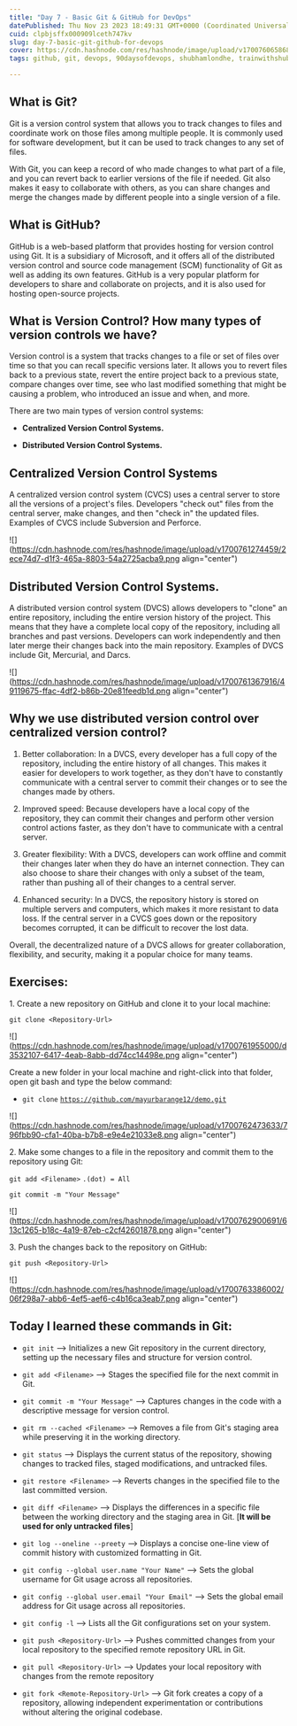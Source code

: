 ```yaml
---
title: "Day 7 - Basic Git & GitHub for DevOps"
datePublished: Thu Nov 23 2023 18:49:31 GMT+0000 (Coordinated Universal Time)
cuid: clpbjsffx000909lceth747kv
slug: day-7-basic-git-github-for-devops
cover: https://cdn.hashnode.com/res/hashnode/image/upload/v1700760658689/b51bc45c-089f-4379-9d98-7b11c7d104d6.jpeg
tags: github, git, devops, 90daysofdevops, shubhamlondhe, trainwithshubham, tws

---
```


## What is Git?

Git is a version control system that allows you to track changes to files and coordinate work on those files among multiple people. It is commonly used for software development, but it can be used to track changes to any set of files.

With Git, you can keep a record of who made changes to what part of a file, and you can revert back to earlier versions of the file if needed. Git also makes it easy to collaborate with others, as you can share changes and merge the changes made by different people into a single version of a file.

## What is GitHub?

GitHub is a web-based platform that provides hosting for version control using Git. It is a subsidiary of Microsoft, and it offers all of the distributed version control and source code management (SCM) functionality of Git as well as adding its own features. GitHub is a very popular platform for developers to share and collaborate on projects, and it is also used for hosting open-source projects.

## What is Version Control? How many types of version controls we have?

Version control is a system that tracks changes to a file or set of files over time so that you can recall specific versions later. It allows you to revert files back to a previous state, revert the entire project back to a previous state, compare changes over time, see who last modified something that might be causing a problem, who introduced an issue and when, and more.

There are two main types of version control systems:

* **Centralized Version Control Systems.**
    
* **Distributed Version Control Systems.**
    

## **Centralized Version Control Systems**

A centralized version control system (CVCS) uses a central server to store all the versions of a project's files. Developers "check out" files from the central server, make changes, and then "check in" the updated files. Examples of CVCS include Subversion and Perforce.

![](https://cdn.hashnode.com/res/hashnode/image/upload/v1700761274459/2ece74d7-d1f3-465a-8803-54a2725acba9.png align="center")

## **Distributed Version Control Systems.**

A distributed version control system (DVCS) allows developers to "clone" an entire repository, including the entire version history of the project. This means that they have a complete local copy of the repository, including all branches and past versions. Developers can work independently and then later merge their changes back into the main repository. Examples of DVCS include Git, Mercurial, and Darcs.

![](https://cdn.hashnode.com/res/hashnode/image/upload/v1700761367916/49119675-ffac-4df2-b86b-20e81feedb1d.png align="center")

## Why we use distributed version control over centralized version control?

1. Better collaboration: In a DVCS, every developer has a full copy of the repository, including the entire history of all changes. This makes it easier for developers to work together, as they don't have to constantly communicate with a central server to commit their changes or to see the changes made by others.
    
2. Improved speed: Because developers have a local copy of the repository, they can commit their changes and perform other version control actions faster, as they don't have to communicate with a central server.
    
3. Greater flexibility: With a DVCS, developers can work offline and commit their changes later when they do have an internet connection. They can also choose to share their changes with only a subset of the team, rather than pushing all of their changes to a central server.
    
4. Enhanced security: In a DVCS, the repository history is stored on multiple servers and computers, which makes it more resistant to data loss. If the central server in a CVCS goes down or the repository becomes corrupted, it can be difficult to recover the lost data.
    

Overall, the decentralized nature of a DVCS allows for greater collaboration, flexibility, and security, making it a popular choice for many teams.

## Exercises:

1\. Create a new repository on GitHub and clone it to your local machine:

`git clone <Repository-Url>`

![](https://cdn.hashnode.com/res/hashnode/image/upload/v1700761955000/d3532107-6417-4eab-8abb-dd74cc14498e.png align="center")

Create a new folder in your local machine and right-click into that folder, open git bash and type the below command:

* `git clone` [`https://github.com/mayurbarange12/demo.git`](https://github.com/mayurbarange12/demo.git)
    

![](https://cdn.hashnode.com/res/hashnode/image/upload/v1700762473633/796fbb90-cfa1-40ba-b7b8-e9e4e21033e8.png align="center")

2\. Make some changes to a file in the repository and commit them to the repository using Git:

`git add <Filename>` `.(dot) = All`

`git commit -m "Your Message"`

![](https://cdn.hashnode.com/res/hashnode/image/upload/v1700762900691/613c1265-b18c-4a19-87eb-c2cf42601878.png align="center")

3\. Push the changes back to the repository on GitHub:

`git push <Repository-Url>`

![](https://cdn.hashnode.com/res/hashnode/image/upload/v1700763386002/06f298a7-abb6-4ef5-aef6-c4b16ca3eab7.png align="center")

## Today I learned these commands in Git:

* `git init` --&gt; Initializes a new Git repository in the current directory, setting up the necessary files and structure for version control.
    
* `git add <Filename>` --&gt; Stages the specified file for the next commit in Git.
    
* `git commit -m "Your Message"` --&gt; Captures changes in the code with a descriptive message for version control.
    
* `git rm --cached <Filename>` --&gt; Removes a file from Git's staging area while preserving it in the working directory.
    
* `git status` --&gt; Displays the current status of the repository, showing changes to tracked files, staged modifications, and untracked files.
    
* `git restore <Filename>` --&gt; Reverts changes in the specified file to the last committed version.
    
* `git diff <Filename>` --&gt; Displays the differences in a specific file between the working directory and the staging area in Git. \[**It will be used for only untracked files**\]
    
* `git log --oneline --preety` --&gt; Displays a concise one-line view of commit history with customized formatting in Git.
    
* `git config --global user.name "Your Name"` --&gt; Sets the global username for Git usage across all repositories.
    
* `git config --global user.email "Your Email"` --&gt; Sets the global email address for Git usage across all repositories.
    
* `git config -l` --&gt; Lists all the Git configurations set on your system.
    
* `git push <Repository-Url>` --&gt; Pushes committed changes from your local repository to the specified remote repository URL in Git.
    
* `git pull <Repository-Url>` --&gt; Updates your local repository with changes from the remote repository
    
* `git fork <Remote-Repository-Url>` --&gt; Git fork creates a copy of a repository, allowing independent experimentation or contributions without altering the original codebase.